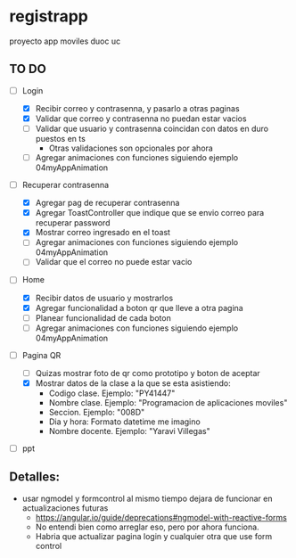 # registrapp
proyecto app moviles duoc uc

## TO DO
- [ ] Login
    - [X] Recibir correo y contrasenna, y pasarlo a otras paginas
    - [X] Validar que correo y contrasenna no puedan estar vacios
    - [ ] Validar que usuario y contrasenna coincidan con datos en duro puestos en ts
        - Otras validaciones son opcionales por ahora
    - [ ] Agregar animaciones con funciones siguiendo ejemplo 04myAppAnimation
- [ ] Recuperar contrasenna
    - [X] Agregar pag de recuperar contrasenna
    - [X] Agregar ToastController que indique que se envio correo para recuperar password
    - [X] Mostrar correo ingresado en el toast
    - [ ] Agregar animaciones con funciones siguiendo ejemplo 04myAppAnimation
    - [ ] Validar que el correo no puede estar vacio
- [ ] Home
    - [X] Recibir datos de usuario y mostrarlos
    - [X] Agregar funcionalidad a boton qr que lleve a otra pagina
    - [ ] Planear funcionalidad de cada boton
    - [ ] Agregar animaciones con funciones siguiendo ejemplo 04myAppAnimation
- [ ] Pagina QR
    - [ ] Quizas mostrar foto de qr como prototipo y boton de aceptar
    - [X] Mostrar datos de la clase a la que se esta asistiendo:
        - Codigo clase. Ejemplo: "PY41447"
        - Nombre clase. Ejemplo: "Programacion de aplicaciones moviles"
        - Seccion. Ejemplo: "008D"
        - Dia y hora: Formato datetime me imagino
        - Nombre docente. Ejemplo: "Yaravi Villegas"
- [ ] ppt


## Detalles:
- usar ngmodel y formcontrol al mismo tiempo dejara de funcionar en actualizaciones futuras
    - https://angular.io/guide/deprecations#ngmodel-with-reactive-forms
    - No entendi bien como arreglar eso, pero por ahora funciona.
    - Habria que actualizar pagina login y cualquier otra que use form control